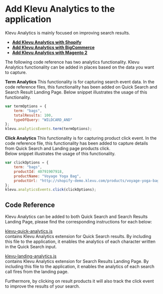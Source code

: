 # Add Klevu Analytics to the application

Klevu Analytics is mainly focused on improving search results.  

- **[Add Klevu Analytics with Shopify](/getting-started/6-analytics/shopify)**
- **[Add Klevu Analytics with BigCommerce](/getting-started/6-analytics/bigcommerce)**
- **[Add Klevu Analytics with Magento 2](/getting-started/6-analytics/magento2)**

The following code reference has two analytics functionality. Klevu Analytics functionality can be added in places based on the data you want to capture.

**Term Analytics**
This functionality is for capturing search event data. In the code reference files, this functionality has been added on Quick Search and Search Result Landing Page. 
Below snippet illustrates the usage of this functionality.
```js
var termOptions = {
	term: "bags",
	totalResults: 100,
	typeOfQuery: "WILDCARD_AND"	
};
klevu.analyticsEvents.term(termOptions);
```
**Click Analytics**
This functionality is for capturing product click event. In the code reference file, this functionality has been added to capture details from Quick Search and Landing page products click.  
Below snippet illustrates the usage of this functionality.  
```js
var clickOptions = {
	term: "bags",
	productId: 40791907918,
	productName: "Voyage Yoga Bag",
	productUrl: "http://shopify-demo.klevu.com/products/voyage-yoga-bag"	
};
klevu.analyticsEvents.click(clickOptions);
```

## Code Reference

Klevu Analytics can be added to both Quick Search and Search Results Landing Page,
please find the corresponding instructions for each below:

[klevu-quick-analytics.js](/getting-started/6-analytics/resources/assets/js/quick/klevu-quick-analytics.js)  
contains Klevu Analytics extension for Quick Search results. By including this file to the application, it enables the analytics of each character written in the Quick Search input.  

[klevu-landing-analytics.js](/getting-started/6-analytics/resources/assets/js/landing/klevu-landing-analytics.js)  
contains Klevu Analytics extension for Search Results Landing Page. By including this file to the application, it enables the analytics of each search call fires from the landing page.  
  
Furthermore, by clicking on result products it will also track the click event to improve the results of your search.  